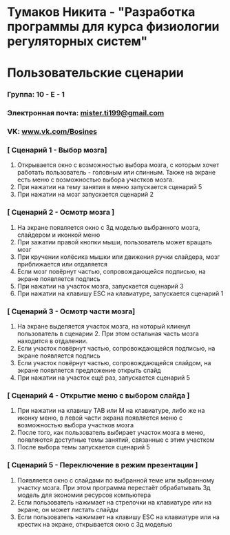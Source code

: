 # Тумаков Никита - "Разработка программы для курса физиологии регуляторных систем"
# Пользовательские сценарии

### Группа: 10 - Е - 1
### Электронная почта: mister.ti199@gmail.com
### VK: www.vk.com/Bosines


### [ Сценарий 1 - Выбор мозга]

1. Открывается окно с возможностью выбора мозга, с которым хочет работать пользователь - головным или спинным. Также на экране есть меню с возможностью выбора участков мозга.
2. При нажатии на тему занятия в меню запускается сценарий 5
2. При нажатии на мозг запускается сценарий 2

### [ Сценарий 2 - Осмотр мозга ]

1. На экране появляется окно с 3д моделью выбранного мозга, слайдером и иконкой меню
2. При зажатии правой кнопки мыши, пользователь может вращать мозг
3. При кручении колёсика мышки или движения ручки слайдера, мозг приближается или отдаляется
4. Если мозг повёрнут частью, сопровождающейся подписью, на экране появляется подпись
5. При нажатии на участок мозга, запускается сценарий 3
6. При нажатии на клавишу ESC на клавиатуре, запускается сценарий 1

### [ Сценарий 3 - Осмотр части мозга]

1. На экране выделяется участок мозга, на который кликнул пользователь в сценарии 2. При этом остальная часть мозга находится в отдалении.
2. Если участок повёрнут частью, сопровождающейся подписью, на экране появляется подпись
3. Если участок повёрнут частью, сопровождающейся слайдом, на экране появляется предложение открыть слайд
4. При нажатии на участок ещё раз, запускается сценарий 5

### [ Сценарий 4 - Открытие меню с выбором слайда ]

1. При нажатии на клавишу TAB или M на клавиатуре, либо же на иконку меню, в левой части экрана появляется меню с возможностью выбора участков мозга
2. После того, как пользователь выбирает участок мозга в меню, появляются доступные темы занятий, связанные с этим участком
3. После выбора темы запускается сценарий 5

### [ Сценарий 5 - Переключение в режим презентации ]

1. Появляется окно с слайдами по выбранной теме или выбранному участку мозга. При этом программа перестаёт обрабатывать 3д модель для экономии ресурсов компьютера
2. Если пользователь нажимает на стрелочки на клавиатуре или на экране, он может листать слайды
3. Если пользователь нажимает на клавишу ESC на клавиатуре или на крестик на экране, открывается окно с 3д моделью